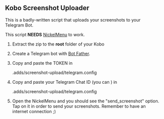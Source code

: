 ## Kobo Screenshot Uploader

This is a badly-written script that uploads your screenshots to your Telegram Bot.

This script **NEEDS**  [NickelMenu](https://github.com/pgaskin/NickelMenu) to work.

1. Extract the zip to the **root** folder of your Kobo

2. Create a Telegram bot with [Bot Father](https://t.me/BotFather).

3. Copy and paste  the TOKEN in 

	.adds/screenshot-upload/telegram.config
	
4. Copy and paste your Telegram Chat ID (you can ) in 

	.adds/screenshot-upload/telegram.config
	
5. Open the NickelMenu and you should see the "send_screenshot" option. Tap on it in order to send your screenshots. Remember to have an internet connection ;) 

